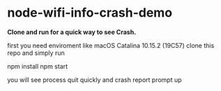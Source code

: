 # node-wifi-info-crash-demo

**Clone and run for a quick way to see Crash.**

first you need enviroment like macOS Catalina 10.15.2 (19C57)
clone this repo and simply run

npm install
npm start

you will see process quit quickly and crash report prompt up
